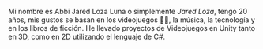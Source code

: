


Mi nombre es Abbi Jared Loza Luna o simplemente *Jared Loza*, tengo 20 años, mis gustos se basan en los videojuegos 👾👾, la música, la tecnología y en los libros de ficción.
He llevado proyectos de Videojuegos en Unity tanto en 3D, como en 2D utilizando el lenguaje de C#. 



